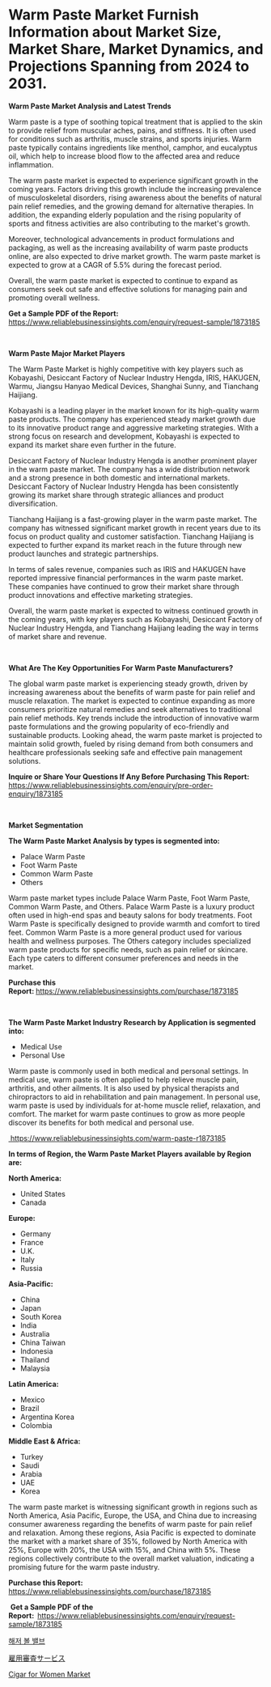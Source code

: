 <p><h1>Warm Paste Market Furnish Information about Market Size, Market Share, Market Dynamics, and Projections Spanning from 2024 to 2031.</h1></p><p><strong>Warm Paste Market Analysis and Latest Trends</strong></p>
<p><p>Warm paste is a type of soothing topical treatment that is applied to the skin to provide relief from muscular aches, pains, and stiffness. It is often used for conditions such as arthritis, muscle strains, and sports injuries. Warm paste typically contains ingredients like menthol, camphor, and eucalyptus oil, which help to increase blood flow to the affected area and reduce inflammation.</p><p>The warm paste market is expected to experience significant growth in the coming years. Factors driving this growth include the increasing prevalence of musculoskeletal disorders, rising awareness about the benefits of natural pain relief remedies, and the growing demand for alternative therapies. In addition, the expanding elderly population and the rising popularity of sports and fitness activities are also contributing to the market's growth.</p><p>Moreover, technological advancements in product formulations and packaging, as well as the increasing availability of warm paste products online, are also expected to drive market growth. The warm paste market is expected to grow at a CAGR of 5.5% during the forecast period.</p><p>Overall, the warm paste market is expected to continue to expand as consumers seek out safe and effective solutions for managing pain and promoting overall wellness.</p></p>
<p><strong>Get a Sample PDF of the Report:&nbsp;</strong> <a href="https://www.reliablebusinessinsights.com/enquiry/request-sample/1873185">https://www.reliablebusinessinsights.com/enquiry/request-sample/1873185</a></p>
<p>&nbsp;</p>
<p><strong>Warm Paste Major Market Players</strong></p>
<p><p>The Warm Paste Market is highly competitive with key players such as Kobayashi, Desiccant Factory of Nuclear Industry Hengda, IRIS, HAKUGEN, Warmu, Jiangsu Hanyao Medical Devices, Shanghai Sunny, and Tianchang Haijiang. </p><p>Kobayashi is a leading player in the market known for its high-quality warm paste products. The company has experienced steady market growth due to its innovative product range and aggressive marketing strategies. With a strong focus on research and development, Kobayashi is expected to expand its market share even further in the future.</p><p>Desiccant Factory of Nuclear Industry Hengda is another prominent player in the warm paste market. The company has a wide distribution network and a strong presence in both domestic and international markets. Desiccant Factory of Nuclear Industry Hengda has been consistently growing its market share through strategic alliances and product diversification.</p><p>Tianchang Haijiang is a fast-growing player in the warm paste market. The company has witnessed significant market growth in recent years due to its focus on product quality and customer satisfaction. Tianchang Haijiang is expected to further expand its market reach in the future through new product launches and strategic partnerships.</p><p>In terms of sales revenue, companies such as IRIS and HAKUGEN have reported impressive financial performances in the warm paste market. These companies have continued to grow their market share through product innovations and effective marketing strategies.</p><p>Overall, the warm paste market is expected to witness continued growth in the coming years, with key players such as Kobayashi, Desiccant Factory of Nuclear Industry Hengda, and Tianchang Haijiang leading the way in terms of market share and revenue.</p></p>
<p>&nbsp;</p>
<p><strong>What Are The Key Opportunities For Warm Paste Manufacturers?</strong></p>
<p><p>The global warm paste market is experiencing steady growth, driven by increasing awareness about the benefits of warm paste for pain relief and muscle relaxation. The market is expected to continue expanding as more consumers prioritize natural remedies and seek alternatives to traditional pain relief methods. Key trends include the introduction of innovative warm paste formulations and the growing popularity of eco-friendly and sustainable products. Looking ahead, the warm paste market is projected to maintain solid growth, fueled by rising demand from both consumers and healthcare professionals seeking safe and effective pain management solutions.</p></p>
<p><strong>Inquire or Share Your Questions If Any Before Purchasing This Report:</strong> <a href="https://www.reliablebusinessinsights.com/enquiry/pre-order-enquiry/1873185">https://www.reliablebusinessinsights.com/enquiry/pre-order-enquiry/1873185</a></p>
<p>&nbsp;</p>
<p><strong>Market Segmentation</strong></p>
<p><strong>The Warm Paste Market Analysis by types is segmented into:</strong></p>
<p><ul><li>Palace Warm Paste</li><li>Foot Warm Paste</li><li>Common Warm Paste</li><li>Others</li></ul></p>
<p><p>Warm paste market types include Palace Warm Paste, Foot Warm Paste, Common Warm Paste, and Others. Palace Warm Paste is a luxury product often used in high-end spas and beauty salons for body treatments. Foot Warm Paste is specifically designed to provide warmth and comfort to tired feet. Common Warm Paste is a more general product used for various health and wellness purposes. The Others category includes specialized warm paste products for specific needs, such as pain relief or skincare. Each type caters to different consumer preferences and needs in the market.</p></p>
<p><strong>Purchase this Report:&nbsp;</strong><a href="https://www.reliablebusinessinsights.com/purchase/1873185">https://www.reliablebusinessinsights.com/purchase/1873185</a></p>
<p>&nbsp;</p>
<p><strong>The Warm Paste Market Industry Research by Application is segmented into:</strong></p>
<p><ul><li>Medical Use</li><li>Personal Use</li></ul></p>
<p><p>Warm paste is commonly used in both medical and personal settings. In medical use, warm paste is often applied to help relieve muscle pain, arthritis, and other ailments. It is also used by physical therapists and chiropractors to aid in rehabilitation and pain management. In personal use, warm paste is used by individuals for at-home muscle relief, relaxation, and comfort. The market for warm paste continues to grow as more people discover its benefits for both medical and personal use.</p></p>
<p><a href="https://www.reliablebusinessinsights.com/warm-paste-r1873185">&nbsp;https://www.reliablebusinessinsights.com/warm-paste-r1873185</a></p>
<p><strong>In terms of Region, the Warm Paste Market Players available by Region are:</strong></p>
<p>
    <p> <strong> North America: </strong>
        <ul>
            <li>United States</li>
            <li>Canada</li>
        </ul>
        </p> 
    <p> <strong> Europe: </strong>
        <ul>
            <li>Germany</li>
            <li>France</li>
            <li>U.K.</li>
            <li>Italy</li>
            <li>Russia</li>
        </ul>
        </p> 
    <p> <strong> Asia-Pacific: </strong>
        <ul>
            <li>China</li>
            <li>Japan</li>
            <li>South Korea</li>
            <li>India</li>
            <li>Australia</li>
            <li>China Taiwan</li>
            <li>Indonesia</li>
            <li>Thailand</li>
            <li>Malaysia</li>
        </ul>
        </p> 
    <p> <strong> Latin America: </strong>
        <ul>
            <li>Mexico</li>
            <li>Brazil</li>
            <li>Argentina Korea</li>
            <li>Colombia</li>
        </ul>
        </p> 
    <p> <strong> Middle East & Africa: </strong>
        <ul>
            <li>Turkey</li>
            <li>Saudi</li>
            <li>Arabia</li>
            <li>UAE</li>
            <li>Korea</li>
        </ul>
    </p>
    </p>
<p><p>The warm paste market is witnessing significant growth in regions such as North America, Asia Pacific, Europe, the USA, and China due to increasing consumer awareness regarding the benefits of warm paste for pain relief and relaxation. Among these regions, Asia Pacific is expected to dominate the market with a market share of 35%, followed by North America with 25%, Europe with 20%, the USA with 15%, and China with 5%. These regions collectively contribute to the overall market valuation, indicating a promising future for the warm paste industry.</p></p>
<p><strong>Purchase this Report: </strong><a href="https://www.reliablebusinessinsights.com/purchase/1873185">https://www.reliablebusinessinsights.com/purchase/1873185</a></p>
<p>&nbsp;<strong>Get a Sample PDF of the Report:&nbsp;&nbsp;</strong><a href="https://www.reliablebusinessinsights.com/enquiry/request-sample/1873185">https://www.reliablebusinessinsights.com/enquiry/request-sample/1873185</a></p>
<p><strong></strong></p>
<p><p><a href="https://github.com/hzumrdvas204296/Market-Research-Report-List-3/blob/main/101312410679.md">해저 볼 밸브</a></p><p><a href="https://github.com/avbqbctihcbe2/Market-Research-Report-List-3/blob/main/38714046081.md">雇用審査サービス</a></p><p><a href="https://github.com/SheilaBruen2023/Market-Research-Report-List-2/blob/main/cigar-for-women-market.md">Cigar for Women Market</a></p></p>